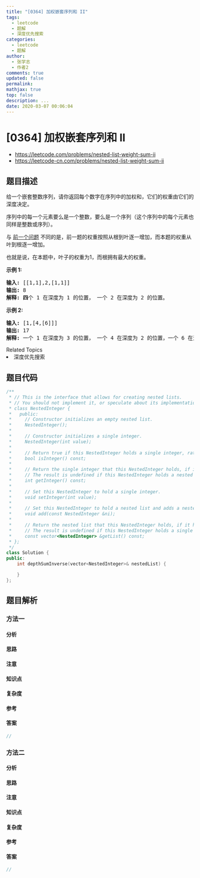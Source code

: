 ```yaml
---
title: "[0364] 加权嵌套序列和 II"
tags:
  - leetcode
  - 题解
  - 深度优先搜索
categories:
  - leetcode
  - 题解
author:
  - 张学志
  - 作者2
comments: true
updated: false
permalink:
mathjax: true
top: false
description: ...
date: 2020-03-07 00:06:04
---
```



# [0364] 加权嵌套序列和 II
* https://leetcode.com/problems/nested-list-weight-sum-ii
* https://leetcode-cn.com/problems/nested-list-weight-sum-ii


## 题目描述

<p>给一个嵌套整数序列，请你返回每个数字在序列中的加权和，它们的权重由它们的深度决定。</p>

<p>序列中的每一个元素要么是一个整数，要么是一个序列（这个序列中的每个元素也同样是整数或序列）。</p>

<p>与 <a href="http://leetcode.com/problems/nested-list-weight-sum/">前一个问题</a> 不同的是，前一题的权重按照从根到叶逐一增加，而本题的权重从叶到根逐一增加。</p>

<p>也就是说，在本题中，叶子的权重为1，而根拥有最大的权重。</p>

<p><strong>示例 1:</strong></p>

<pre><strong>输入: </strong>[[1,1],2,[1,1]]
<strong>输出: </strong>8 
<strong>解释: 四</strong>个 1 在深度为 1 的位置， 一个 2 在深度为 2 的位置。
</pre>

<p><strong>示例 2:</strong></p>

<pre><strong>输入: </strong>[1,[4,[6]]]
<strong>输出: </strong>17 
<strong>解释:</strong> 一个 1 在深度为 3 的位置， 一个 4 在深度为 2 的位置，一个 6 在深度为 1 的位置。 1*3 + 4*2 + 6*1 = 17。
</pre>
<div><div>Related Topics</div><div><li>深度优先搜索</li></div></div>


## 题目代码

```cpp
/**
 * // This is the interface that allows for creating nested lists.
 * // You should not implement it, or speculate about its implementation
 * class NestedInteger {
 *   public:
 *     // Constructor initializes an empty nested list.
 *     NestedInteger();
 *
 *     // Constructor initializes a single integer.
 *     NestedInteger(int value);
 *
 *     // Return true if this NestedInteger holds a single integer, rather than a nested list.
 *     bool isInteger() const;
 *
 *     // Return the single integer that this NestedInteger holds, if it holds a single integer
 *     // The result is undefined if this NestedInteger holds a nested list
 *     int getInteger() const;
 *
 *     // Set this NestedInteger to hold a single integer.
 *     void setInteger(int value);
 *
 *     // Set this NestedInteger to hold a nested list and adds a nested integer to it.
 *     void add(const NestedInteger &ni);
 *
 *     // Return the nested list that this NestedInteger holds, if it holds a nested list
 *     // The result is undefined if this NestedInteger holds a single integer
 *     const vector<NestedInteger> &getList() const;
 * };
 */
class Solution {
public:
    int depthSumInverse(vector<NestedInteger>& nestedList) {

    }
};
```


## 题目解析


### 方法一

#### 分析

#### 思路

#### 注意

#### 知识点

#### 复杂度

#### 参考

#### 答案

```cpp
//
```


### 方法二

#### 分析

#### 思路

#### 注意

#### 知识点

#### 复杂度

#### 参考

#### 答案

```cpp
//
```


